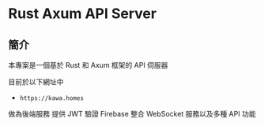 # Rust Axum API Server

## 簡介
本專案是一個基於 Rust 和 Axum 框架的 API 伺服器

目前於以下網址中
- `https://kawa.homes`

做為後端服務
提供 JWT 驗證
Firebase 整合
WebSocket 服務以及多種 API 功能
